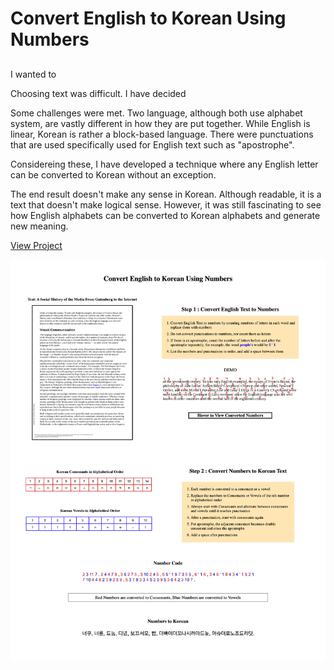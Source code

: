 # Convert English to Korean Using Numbers

##

I wanted to 

Choosing text was difficult. I have decided


Some challenges were met. Two language, although both use alphabet system, are vastly different in how they are put together. While English is linear, Korean is rather a block-based language. There were punctuations that are used specifically used for English text such as "apostrophe".

Considereing these, I have developed a technique where any English letter can be converted to Korean without an exception. 

The end result doesn't make any sense in Korean. Although readable, it is a text that doesn't make logical sense. However, it was still fascinating to see how English alphabets can be converted to Korean alphabets and generate new meaning. 



[View Project](https://soojin-lee0819.github.io/Constrained-Writing/)

![](alphabetsnumbersandpatterns.png)

